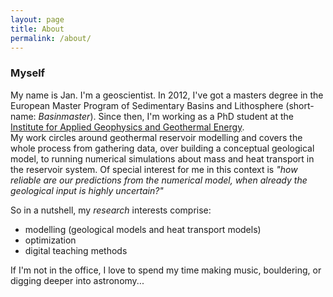 ```yaml
---
layout: page
title: About
permalink: /about/
---
```


### Myself
My name is Jan. I'm a geoscientist. In 2012, I've got a masters degree in the European Master Program of Sedimentary Basins and Lithosphere (short-name: _Basinmaster_). Since then, I'm working as a PhD student at the [Institute for Applied Geophysics and Geothermal Energy](https://www.eonerc.rwth-aachen.de/gge).   
My work circles around geothermal reservoir modelling and covers the whole process from gathering data, over building a conceptual geological model, to running numerical simulations about mass and heat transport in the reservoir system.
Of special interest for me in this context is _"how reliable are our predictions from the numerical model, when already the geological input is highly uncertain?"_

So in a nutshell, my _research_ interests comprise:  

* modelling (geological models and heat transport models)    
* optimization    
* digital teaching methods    

If I'm not in the office, I love to spend my time making music, bouldering, or digging deeper into astronomy...

